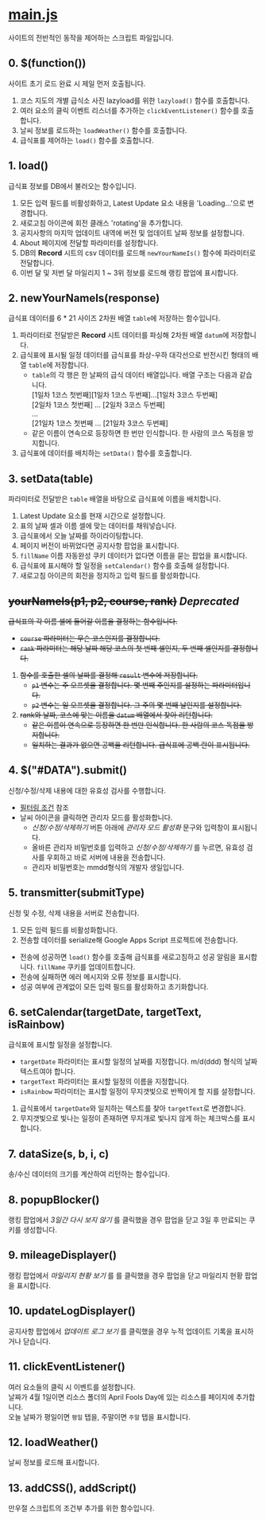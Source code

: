 [main.js](https://github.com/luftaquila/ajoumeyoumeow/blob/master/Resources/main.js)
=============
사이트의 전반적인 동작을 제어하는 스크립트 파일입니다.

## 0. $(function())
사이트 초기 로드 완료 시 제일 먼저 호출됩니다.
1. 코스 지도의 개별 급식소 사진 lazyload를 위한 `lazyload()` 함수를 호출합니다.
1. 여러 요소의 클릭 이벤트 리스너를 추가하는 `clickEventListener()` 함수를 호출합니다.
1. 날씨 정보를 로드하는 `loadWeather()` 함수를 호출합니다.
1. 급식표를 제어하는 `load()` 함수를 호출합니다.

## 1. load()
급식표 정보를 DB에서 불러오는 함수입니다.
1. 모든 입력 필드를 비활성화하고, Latest Update 요소 내용을 'Loading...'으로 변경합니다.
1. 새로고침 아이콘에 회전 클래스 'rotating'을 추가합니다.
1. 공지사항의 마지막 업데이트 내역에 버전 및 업데이트 날짜 정보를 설정합니다.
1. About 페이지에 전달할 파라미터를 설정합니다.
1. DB의 **Record** 시트의 csv 데이터를 로드해 `newYourNameIs()` 함수에 파라미터로 전달합니다.
1. 이번 달 및 저번 달 마일리지 1 ~ 3위 정보를 로드해 랭킹 팝업에 표시합니다.

## 2. newYourNameIs(response)
급식표 데이터를 6 * 21 사이즈 2차원 배열 `table`에 저장하는 함수입니다.
1. 파라미터로 전달받은 **Record** 시트 데이터를 파싱해 2차원 배열 `datum`에 저장합니다.
1. 급식표에 표시될 일정 데이터를 급식표를 좌상-우하 대각선으로 반전시킨 형태의 배열 `table`에 저장합니다.
    * `table`의 각 행은 한 날짜의 급식 데이터 배열입니다. 배열 구조는 다음과 같습니다.  
    [1일차 1코스 첫번째][1일차 1코스 두번째]...[1일차 3코스 두번째]  
    [2일차 1코스 첫번째]          ...         [2일차 3코스 두번째]  
    ...  
    [21일차 1코스 첫번째          ...         [21일차 3코스 두번째]  
    * 같은 이름이 연속으로 등장하면 한 번만 인식합니다. 한 사람의 코스 독점을 방지합니다.
1. 급식표에 데이터를 배치하는 `setData()` 함수를 호출합니다.

## 3. setData(table)
파라미터로 전달받은 `table` 배열을 바탕으로 급식표에 이름을 배치합니다.
1. Latest Update 요소를 현재 시간으로 설정합니다.
1. 표의 날짜 셀과 이름 셀에 맞는 데이터를 채워넣습니다.
1. 급식표에서 오늘 날짜를 하이라이팅합니다.
1. 페이지 버전이 바뀌었다면 공지사항 팝업을 표시합니다.
1. `fillName` 이름 자동완성 쿠키 데이터가 없다면 이름을 묻는 팝업을 표시합니다.
1. 급식표에 표시해야 할 일정을 `setCalendar()` 함수를 호출해 설정합니다.
1. 새로고침 아이콘의 회전을 정지하고 입력 필드를 활성화합니다.

## ~~yourNameIs(p1, p2, course, rank)~~ *Deprecated*
~~급식표의 각 이름 셀에 들어갈 이름을 결정하는 함수입니다.~~  
* ~~`course` 파라미터는 무슨 코스인지를 결정합니다.~~
* ~~`rank` 파라미터는 해당 날짜 해당 코스의 첫 번째 셀인지, 두 번째 셀인지를 결정합니다.~~  

1. ~~함수를 호출한 셀의 날짜를 결정해 `result` 변수에 저장합니다.~~
    * ~~`p1` 변수는 주 오프셋을 결정합니다. 몇 번째 주인지를 설정하는 파라미터입니다.~~
    * ~~`p2` 변수는 일 오프셋을 결정합니다. 그 주의 몇 번째 날인지를 설정합니다.~~
1. ~~rank와 날짜, 코스에 맞는 이름을 `datum` 배열에서 찾아 리턴합니다.~~
    * ~~같은 이름이 연속으로 등장하면 한 번만 인식합니다. 한 사람의 코스 독점을 방지합니다.~~
    * ~~일치하는 결과가 없으면 공백을 리턴합니다. 급식표에 공백 란이 표시됩니다.~~

## 4. $("#DATA").submit()
신청/수정/삭제 내용에 대한 유효성 검사를 수행합니다.
* [필터링 조건](https://github.com/luftaquila/ajoumeyoumeow#-%EC%9E%85%EB%A0%A5-%ED%95%84%ED%84%B0%EB%A7%81-%EC%A1%B0%EA%B1%B4) 참조
* 날씨 아이콘을 클릭하면 관리자 모드를 활성화합니다.  
  * *신청/수정/삭제하기* 버튼 아래에 *관리자 모드 활성화* 문구와 입력창이 표시됩니다.  
  * 올바른 관리자 비밀번호를 입력하고 *신청/수정/삭제하기* 를 누르면, 유효성 검사를 우회하고 바로 서버에 내용을 전송합니다.
  * 관리자 비밀번호는 mmdd형식의 개발자 생일입니다.  

## 5. transmitter(submitType)
신청 및 수정, 삭제 내용을 서버로 전송합니다.
1. 모든 입력 필드를 비활성화합니다.
1. 전송할 데이터를 serialize해 Google Apps Script 프로젝트에 전송합니다.
* 전송에 성공하면 `load()` 함수를 호출해 급식표를 새로고침하고 성공 알림을 표시합니다. `fillName` 쿠키를 업데이트합니다.
* 전송에 실패하면 에러 메시지와 오류 정보를 표시합니다.
* 성공 여부에 관계없이 모든 입력 필드를 활성화하고 초기화합니다.

## 6. setCalendar(targetDate, targetText, isRainbow)
급식표에 표시할 일정을 설정합니다.
* `targetDate` 파라미터는 표시할 일정의 날짜를 지정합니다. m/d(ddd) 형식의 날짜 텍스트여야 합니다.
* `targetText` 파라미터는 표시할 일정의 이름을 지정합니다.
* `isRainbow` 파라미터는 표시할 일정이 무지갯빛으로 반짝이게 할 지를 설정합니다.
1. 급식표에서 `targetDate`와 일치하는 텍스트를 찾아 `targetText`로 변경합니다.
1. 무지갯빛으로 빛나는 일정이 존재하면 무지개로 빛나지 않게 하는 체크박스를 표시합니다.

## 7. dataSize(s, b, i, c)
송/수신 데이터의 크기를 계산하여 리턴하는 함수입니다.

## 8. popupBlocker()
랭킹 팝업에서 *3일간 다시 보지 않기* 를 클릭했을 경우 팝업을 닫고 3일 후 만료되는 쿠키를 생성합니다.

## 9. mileageDisplayer()
랭킹 팝업에서 *마일리지 현황 보기* 를 를 클릭했을 경우 팝업을 닫고 마일리지 현황 팝업을 표시합니다.

## 10. updateLogDisplayer()
공지사항 팝업에서 *업데이트 로그 보기* 를 클릭했을 경우 누적 업데이트 기록을 표시하거나 닫습니다.

## 11. clickEventListener()
여러 요소들의 클릭 시 이벤트를 설정합니다.  
날짜가 4월 1일이면 리소스 폴더의 April Fools Day에 있는 리소스를 페이지에 추가합니다.  
오늘 날짜가 평일이면 `평일` 탭을, 주말이면 `주말` 탭을  표시합니다.

## 12. loadWeather()
날씨 정보를 로드해 표시합니다.

## 13. addCSS(), addScript()
만우절 스크립트의 조건부 추가를 위한 함수입니다.
